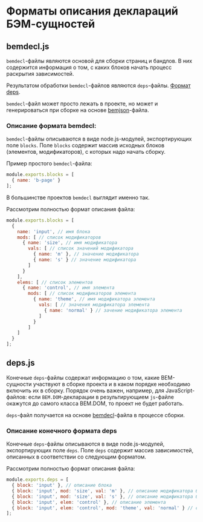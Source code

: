 Форматы описания деклараций БЭМ-сущностей
=========================================

bemdecl.js
----------

`bemdecl`-файлы являются основой для сборки страниц и бандлов. В них содержится информация о том, с каких блоков начать процесс раскрытия зависимостей.

Результатом обработки `bemdecl`-файлов являются `deps`-файлы. [Формат deps](deps.md).

`bemdecl`-файл может просто лежать в проекте, но может и генерироваться при сборке на основе [bemjson](bemjson.md)-файла.

### Описание формата bemdecl:

`bemdecl`-файлы описываются в виде node.js-модулей, экспортирующих поле `blocks`. Поле `blocks` содержит массив исходных блоков (элементов, модификаторов), с которых надо начать сборку.

Пример простого `bemdecl`-файла:

```javascript
module.exports.blocks = [
  { name: 'b-page' }
];
```

В большинстве проектов `bemdecl` выглядит именно так.

Рассмотрим полностью формат описания файла:

```javascript
module.exports.blocks = [
  {
    name: 'input', // имя блока
    mods: [ // список модификаторов
      { name: 'size', // имя модификатора
        vals: [ // список значений модификатора
          { name: 'm' }, // значение модификатора
          { name: 's' } // значение модификатора
        ]
      }
    ],
    elems: [ // список элементов
      { name: 'control', // имя элемента
        mods: [ // список модификаторов элемента
          { name: 'theme', // имя модификатора элемента
            vals: [ // значения модификатора элемента
              { name: 'normal' } // зачение модификатора элемента
            ]
          }
        ]
    ]
  }
];
```

deps.js
-------

Конечные `deps`-файлы содержат информацию о том, какие BEM-сущности участвуют в сборке проекта и в каком порядке необходимо включить их в сборку. Порядок очень важен, например, для JavaScript-файлов: если `BEM.DOM`-декларации в результирующием `js`-файле окажутся до самого класса BEM.DOM, то проект не будет работать.

`deps`-файл получается на основе [bemdecl](bemdecl.md)-файла в процессе сборки.

### Описание конечного формата deps

Конечные `deps`-файлы описываются в виде node.js-модулей, экспортирующих поле `deps`. Поле `deps` содержит массив зависимостей, описанных в соответствии со следующим форматом.

Рассмотрим полностью формат описания файла:

```javascript
module.exports.deps = [
  { block: 'input' }, // описание блока
  { block: 'input', mod: 'size', val: 'm' }, // описание модификатора блока
  { block: 'input', mod: 'size', val: 's' }, // описание модификатора блока, несколько значений модификатора нельзя объединять
  { block: 'input', elem: 'control' }, // описание элемента
  { block: 'input', elem: 'control', mod: 'theme', val: 'normal' } // описание модификатора элемента
];
```




